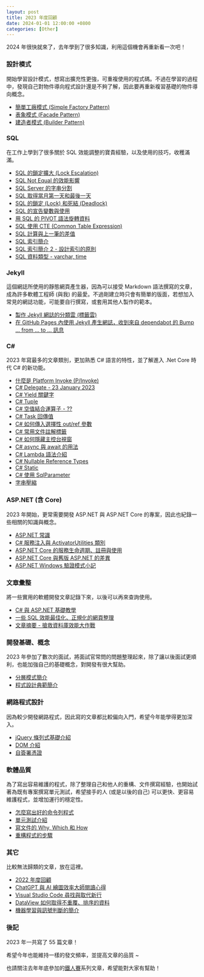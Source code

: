 ```yaml
---
layout: post
title: 2023 年度回顧
date: 2024-01-01 12:00:00 +0800
categories: [Other]
---
```


2024 年很快就來了，去年學到了很多知識，利用這個機會再重新看一次吧！

### 設計模式

開始學習設計模式，想寫出擴充性更強，可重複使用的程式碼。不過在學習的過程中，發現自己對物件導向程式設計還是不夠了解，因此要再重新複習基礎的物件導向概念。

- [簡單工廠模式 (Simple Factory Pattern)](/Simple_Factory_pattern/)
- [表象模式 (Facade Pattern)](/Facade_Pattern/)
- [建造者模式 (Builder Pattern)](/Builder_Pattern/)

### SQL

在工作上學到了很多關於 SQL 效能調整的寶貴經驗，以及使用的技巧，收穫滿滿。

- [SQL 的鎖定擴大 (Lock Escalation)](/SQL_Lock_Escalation/)
- [SQL Not Equal 的效能影響](/SQL_Not_Equal/)
- [SQL Server 的字串分割](/SQL_Server_Split/)
- [SQL 取得當月第一天和最後一天](/SQL_First_Last_Date/)
- [SQL 的鎖定 (Lock) 和死結 (Deadlock)](/SQL_Lock_Deadlock/)
- [SQL 的宣告變數與使用](/SQL_Declare/)
- [用 SQL 的 PIVOT 語法旋轉資料](/SQL_Pivot/)
- [SQL 使用 CTE (Common Table Expression)](/SQL_CTE/)
- [SQL 計算與上一筆的差值](/SQL_Diff_With_Last_Record/)
- [SQL 索引簡介](/SQL_Index_Intro/)
- [SQL 索引簡介 2 - 設計索引的原則](/SQL_Index_Intro_2/)
- [SQL 資料類型 - varchar, time](/SQL_Varchar_Time/)

### Jekyll

這個網誌所使用的靜態網頁產生器，因為可以接受 Markdown 語法撰寫的文章，成為許多軟體工程師 (與我) 的最愛。不過剛建立時只會有簡單的版面，若想加入常見的網誌功能，可能要自行撰寫，或套用其他人製作的範本。

- [製作 Jekyll 網誌的分類雲 (標籤雲)](/Jekyll_Category_Cloud/)
- [在 GitHub Pages 內使用 Jekyll 產生網誌，收到來自 dependabot 的 Bump ... from ... to ... 訊息](/GitHub_Pages_Jekyll_Bump_PR/)

### C#

2023 年寫最多的文章類別，更加熟悉 C# 語言的特性，並了解進入 .Net Core 時代 C# 的新功能。

- [什麼是 Platform Invoke (P/Invoke)](/Platform_Invoke/)
- [C# Delegate - 23 January 2023](/C_Sharp_Delegate/)
- [C# Yield 關鍵字](/C_Sharp_Yield/)
- [C# Tuple](/C_Sharp_Tuple/)
- [C# 空值結合運算子 - ??](/C_Sharp_Null_Coalescing_Op/)
- [C# Task 回傳值](/C_Sharp_Task_Return/)
- [C# 如何傳入選擇性 out/ref 參數](/Optional_Out_Parameter/)
- [C# 常用文件註解標籤](/C_Sharp_Comment_Tags/)
- [C# 如何隱藏主控台視窗](/C_Sharp_Hide_Console_Window/)
- [C# async 與 await 的用法](/C_Sharp_Async_Await/)
- [C# Lambda 語法介紹](/C_Sharp_Lambda/)
- [C# Nullable Reference Types](/C_Sharp_Null_Reference/)
- [C# Static](/C_Sharp_Static/)
- [C# 使用 SqlParameter](/2023-12-25-C_Sharp_SqlParameter/)
- [字串壓縮](/String_Compression/)

### ASP.NET (含 Core)

2023 年開始，更常需要開發 ASP.NET 與 ASP.NET Core 的專案，因此也紀錄一些相關的知識與概念。

- [ASP.NET 常識](/ASP_NET_Knowledge/)
- [C# 服務注入與 ActivatorUtilities 類別](/C_Sharp_Activator_Utilities/)
- [ASP.NET Core 的服務生命週期、註冊與使用](/ASP_NET_Core_Service_Lifetime/)
- [ASP.NET Core 與舊版 ASP.NET 的差異](/ASP_NET_Core_Difference/)
- [ASP.NET Windows 驗證模式小記](/ASP_NET_Windows_Auth/)

### 文章彙整

將一些實用的軟體開發文章記錄下來，以後可以再來查詢使用。

- [C# 與 ASP.NET 基礎教學](/C_Sharp_Basic_Tutorial/)
- [一些 SQL 效能最佳化、正規化的網頁整理](/SQL_Useful_Link/)
- [文章摘要 - 搶救資料庫效能大作戰](/SQL_Article_Improve_Database_Performance/)

### 開發基礎、概念

2023 年參加了數次的面試，將面試官常問的問題整理起來，除了讓以後面試更順利，也能加強自己的基礎概念，對開發有很大幫助。

- [分層模式簡介](/Layered_Architecture/)
- [程式設計典範簡介](/Programming_Paradigm/)

### 網路程式設計

因為較少開發網路程式，因此寫的文章都比較偏向入門，希望今年能學得更加深入。

- [jQuery 條列式基礎介紹](/JQuery_Tips/)
- [DOM 介紹](/DOM/)
- [自簽署憑證](/Self_Signed_Certificate/)

### 軟體品質

為了寫出容易維護的程式，除了整理自己和他人的重構、文件撰寫經驗，也開始試著為既有專案撰寫單元測試，希望接手的人 (或是以後的自己) 可以更快、更容易維護程式，並增加運行的穩定性。

- [怎麼寫出好的命令列程式](/Good_Command_Application/)
- [單元測試介紹](/Unit_Test_Intro/)
- [寫文件的 Why, Which 和 How](/Write_Document_Why_Which_How/)
- [重構程式的步驟](/Refactor/)

### 其它

比較無法歸類的文章，放在這裡。

- [2022 年度回顧](/2022_Review/)
- [ChatGPT 與 AI 繪圖效率大師閱讀心得](/ChatGPT_Reading/)
- [Visual Studio Code 尋找與取代新行](/Visual_Studio_Code_Newline/)
- [DataView 如何取得不重覆、排序的資料](/C_Sharp_DataView/)
- [機器學習與訊號判斷的簡介](/Signal_Recognize_Intro/)

### 後記

2023 年一共寫了 55 篇文章！

希望今年也能維持一樣的發文頻率，並提高文章的品質 ~

也請關注去年年底參加的[鐵人賽](https://ithelp.ithome.com.tw/users/20152154/ironman/6906)系列文章，希望能對大家有幫助！

